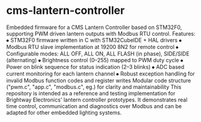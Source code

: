 # cms-lantern-controller
Embedded firmware for a CMS Lantern Controller based on STM32F0, supporting PWM driven lantern outputs with Modbus RTU control.      Features: ⦁	STM32F0 firmware written in C with STM32CubeIDE + HAL drivers ⦁	Modbus RTU slave implementation at 19200 8N2 for remote control    ⦁	Configurable modes: ALL OFF, ALL ON, ALL FLASH (in phase), SIDE/SIDE (alternating)    ⦁	Brightness control (0–255) mapped to PWM duty cycle    ⦁	Power on blink sequence for status indication (2–3 blinks)    ⦁	ADC based current monitoring for each lantern channel    ⦁	Robust exception handling for invalid Modbus function codes and register writes   Modular code structure ("pwm.c", "app.c", "modbus.c", eg.) for clarity and maintainability    This repository is intended as a reference and testing implementation for Brightway Electronics' lantern controller prototypes. It demonstrates real time control, communication and diagnostics over Modbus and can be adapted for other embedded lighting systems.
